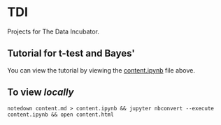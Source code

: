 # TDI
Projects for The Data Incubator.

## Tutorial for t-test and Bayes'

You can view the tutorial by viewing the [content.ipynb](https://github.com/MareoRaft/TDI/blob/master/content.ipynb) file above.

## To view *locally*

    notedown content.md > content.ipynb && jupyter nbconvert --execute content.ipynb && open content.html

